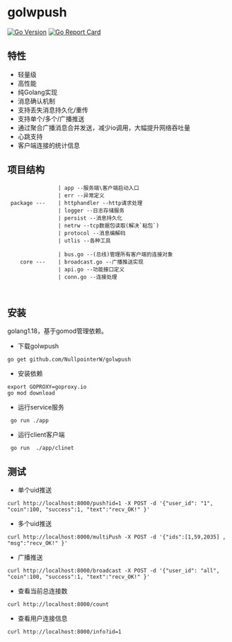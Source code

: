 # golwpush
[![Go
Version](https://img.shields.io/github/go-mod/go-version/rwxrob/structs)](https://tip.golang.org/doc/go1.18)
[![Go Report
Card](https://goreportcard.com/badge/github.com/NullpointerW/golwpush)](https://goreportcard.com/report/github.com/NullpointerW/golwpush)
## 特性
 * 轻量级
 * 高性能
 * 纯Golang实现
 * 消息确认机制
 * 支持丢失消息持久化/重传
 * 支持单个/多个/广播推送
 * 通过聚合广播消息合并发送，减少io调用，大幅提升网络吞吐量
 * 心跳支持
 * 客户端连接的统计信息

 ## 项目结构

```
                | app --服务端\客户端启动入口
                | err --异常定义
 package ---    | httphandler --http请求处理
                | logger --日志存储服务
                | persist --消息持久化
                | netrw --tcp数据包读取(解决`粘包`)
                | protocol --消息编解码
                | utlis --各种工具

                | bus.go --(总线)管理所有客户端的连接对象
    core ---    | broadcast.go --广播推送实现
                | api.go --功能接口定义
                | conn.go --连接处理

    
```
 
 ## 安装

golang1.18，基于gomod管理依赖。

* 下载golwpush

```
go get github.com/NullpointerW/golwpush
```

* 安装依赖

```
export GOPROXY=goproxy.io
go mod download
```

* 运行service服务

```
 go run ./app 
```

* 运行client客户端
```
 go run  ./app/clinet 
```

## 测试
 * 单个uid推送
 ```
curl http://localhost:8000/push?id=1 -X POST -d '{"user_id": "1", "coin":100, "success":1, "text":"recv_OK!" }' 

```
 * 多个uid推送
 ```
curl http://localhost:8000/multiPush -X POST -d '{"ids":[1,59,2035] , "msg":"recv_OK!" }' 

```
 * 广播推送
 ```
curl http://localhost:8000/broadcast -X POST -d '{"user_id": "all", "coin":100, "success":1, "text":"recv_OK!" }' 

```
 * 查看当前总连接数
 ```
curl http://localhost:8000/count 

```

 * 查看用户连接信息
 ```
curl http://localhost:8000/info?id=1

```

